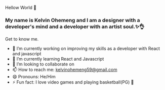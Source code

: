 Hellow World 👋

### My name is Kelvin Ohemeng and I am a designer with a developer's mind and a developer with an artist soul.✨👌

Get to know me.

- 🔭 I’m currently working on improving my skills as a developer with React and javascript
- 🌱 I’m currently learning React and Javascript
- 👯 I’m looking to collaborate on 
- 📫 How to reach me: kelvinohemeng59@gmail.com
- 😄 Pronouns: He/Him
- ⚡ Fun fact: I love video games and playing basketball(PG) 🏀


